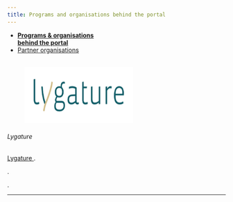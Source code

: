 ```yaml
---
title: Programs and organisations behind the portal
---
```


<div class="mb-4">
  <ul class="nav nav-tabs nav-justified">
    <li class="nav-item">
      <a class="nav-link active" href="#"><b>Programs & organisations<br>behind the portal</b></a>
    </li>
    <li class="nav-item">
      <a class="nav-link" href="/content/english/about/partner_organisations.md">Partner organisations<br><br></a>
    </li>
  </ul>
</div>

<div class="row">
  <div class="col-sm-12 col-md-12 col-lg-3">
    <figure class="figure mt-3">
      <img width="250" height="130" alt="Lygature_logo" src="/static/img/logos/Lygature.jpg">
    </figure>
  </div>
  <div class="col-sm-12 col-md-12 col-lg-9">
    <h6>Lygature</h6>
    <p><a href = "https://www.lygature.org/"> Lygature </a>.</p>
    <p>.</p>
    <p>.</p>
  </div>
</div>
<hr class="faded" />

